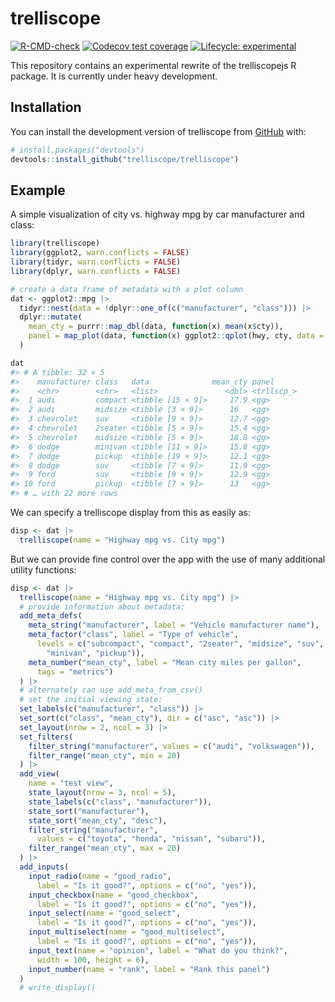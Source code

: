 
<!-- README.md is generated from README.Rmd. Please edit that file -->

# trelliscope

<!-- badges: start -->

[![R-CMD-check](https://github.com/trelliscope/trelliscope/actions/workflows/R-CMD-check.yaml/badge.svg)](https://github.com/trelliscope/trelliscope/actions/workflows/R-CMD-check.yaml)
[![Codecov test
coverage](https://codecov.io/gh/trelliscope/trelliscope/branch/main/graph/badge.svg)](https://app.codecov.io/gh/trelliscope/trelliscope?branch=main)
[![Lifecycle:
experimental](https://img.shields.io/badge/lifecycle-experimental-orange.svg)](https://lifecycle.r-lib.org/articles/stages.html#experimental)
<!-- badges: end -->

This repository contains an experimental rewrite of the trelliscopejs R
package. It is currently under heavy development.

## Installation

You can install the development version of trelliscope from
[GitHub](https://github.com/) with:

``` r
# install.packages("devtools")
devtools::install_github("trelliscope/trelliscope")
```

## Example

A simple visualization of city vs. highway mpg by car manufacturer and
class:

``` r
library(trelliscope)
library(ggplot2, warn.conflicts = FALSE)
library(tidyr, warn.conflicts = FALSE)
library(dplyr, warn.conflicts = FALSE)

# create a data frame of metadata with a plot column
dat <- ggplot2::mpg |>
  tidyr::nest(data = !dplyr::one_of(c("manufacturer", "class"))) |>
  dplyr::mutate(
    mean_cty = purrr::map_dbl(data, function(x) mean(x$cty)),
    panel = map_plot(data, function(x) ggplot2::qplot(hwy, cty, data = x))
  )

dat
#> # A tibble: 32 × 5
#>    manufacturer class   data              mean_cty panel     
#>    <chr>        <chr>   <list>               <dbl> <trllscp_>
#>  1 audi         compact <tibble [15 × 9]>     17.9 <gg>      
#>  2 audi         midsize <tibble [3 × 9]>      16   <gg>      
#>  3 chevrolet    suv     <tibble [9 × 9]>      12.7 <gg>      
#>  4 chevrolet    2seater <tibble [5 × 9]>      15.4 <gg>      
#>  5 chevrolet    midsize <tibble [5 × 9]>      18.8 <gg>      
#>  6 dodge        minivan <tibble [11 × 9]>     15.8 <gg>      
#>  7 dodge        pickup  <tibble [19 × 9]>     12.1 <gg>      
#>  8 dodge        suv     <tibble [7 × 9]>      11.9 <gg>      
#>  9 ford         suv     <tibble [9 × 9]>      12.9 <gg>      
#> 10 ford         pickup  <tibble [7 × 9]>      13   <gg>      
#> # … with 22 more rows
```

We can specify a trelliscope display from this as easily as:

``` r
disp <- dat |>
  trelliscope(name = "Highway mpg vs. City mpg")
```

But we can provide fine control over the app with the use of many
additional utility functions:

``` r
disp <- dat |>
  trelliscope(name = "Highway mpg vs. City mpg") |>
  # provide information about metadata:
  add_meta_defs(
    meta_string("manufacturer", label = "Vehicle manufacturer name"),
    meta_factor("class", label = "Type of vehicle",
      levels = c("subcompact", "compact", "2seater", "midsize", "suv",
        "minivan", "pickup")),
    meta_number("mean_cty", label = "Mean city miles per gallon",
      tags = "metrics")
  ) |>
  # alternately can use add_meta_from_csv()
  # set the initial viewing state:
  set_labels(c("manufacturer", "class")) |>
  set_sort(c("class", "mean_cty"), dir = c("asc", "asc")) |>
  set_layout(nrow = 2, ncol = 3) |>
  set_filters(
    filter_string("manufacturer", values = c("audi", "volkswagen")),
    filter_range("mean_cty", min = 20)
  ) |>
  add_view(
    name = "test view",
    state_layout(nrow = 3, ncol = 5),
    state_labels(c("class", "manufacturer")),
    state_sort("manufacturer"),
    state_sort("mean_cty", "desc"),
    filter_string("manufacturer",
      values = c("toyota", "honda", "nissan", "subaru")),
    filter_range("mean_cty", max = 20)
  ) |>
  add_inputs(
    input_radio(name = "good_radio",
      label = "Is it good?", options = c("no", "yes")),
    input_checkbox(name = "good_checkbox",
      label = "Is it good?", options = c("no", "yes")),
    input_select(name = "good_select",
      label = "Is it good?", options = c("no", "yes")),
    input_multiselect(name = "good_multiselect",
      label = "Is it good?", options = c("no", "yes")),
    input_text(name = "opinion", label = "What do you think?",
      width = 100, height = 6),
    input_number(name = "rank", label = "Rank this panel")
  )
  # write_display()
```
